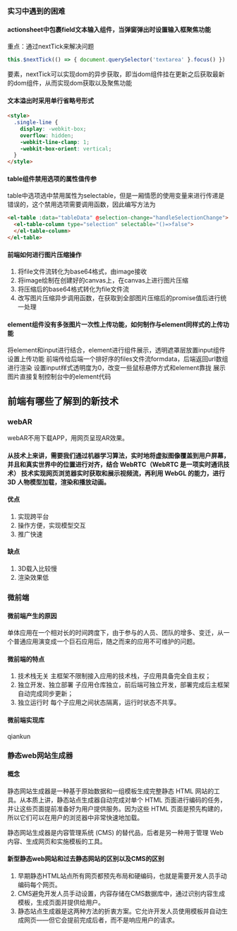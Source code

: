 ### 实习中遇到的困难
#### actionsheet中包裹field文本输入组件，当弹窗弹出时设置输入框聚焦功能
重点：通过nextTick来解决问题
```js
this.$nextTick(() => { document.querySelector('textarea' }.focus() })
```
要素，nextTick可以实现dom的异步获取，即当dom组件挂在更新之后获取最新的dom组件，从而实现dom获取以及聚焦功能

#### 文本溢出时采用单行省略号形式
```html
<style>
  .single-line {
    display: -webkit-box;
    overflow: hidden;
    -webkit-line-clamp: 1;
    -webkit-box-orient: vertical;
  }
</style>
```
#### table组件禁用选项的属性值传参
table中选项选中禁用属性为selectable，但是一厢情愿的使用变量来进行传递是错误的，这个禁用选项需要调用函数，因此编写方法为
```html
<el-table :data="tableData" @selection-change="handleSelectionChange">
  <el-table-column type="selection" selectable="()=>false">
  </el-table-column>
</el-table>
```

#### 前端如何进行图片压缩操作
1. 将file文件流转化为base64格式，由image接收
2. 将image绘制在创建好的canvas上，在canvas上进行图片压缩
3. 将压缩后的base64格式转化为file文件流
4. 改写图片压缩异步调用函数，在获取到全部图片压缩后的promise值后进行统一处理

#### element组件没有多张图片一次性上传功能，如何制作与element同样式的上传功能
将element和input进行结合，element进行组件展示，透明遮罩层放置input组件设置上传功能
前端传给后端一个排好序的files文件流formdata，后端返回url数组进行渲染
设置input样式透明度为0，改变一些鼠标悬停方式和element靠拢
展示图片直接复制控制台中的element代码

## 前端有哪些了解到的新技术
### webAR
webAR不用下载APP，用网页呈现AR效果。
#### 从技术上来讲，需要我们通过机器学习算法，实时地将虚拟图像覆盖到用户屏幕，并且和真实世界中的位置进行对齐，结合 WebRTC（WebRTC 是一项实时通讯技术） 技术实现网页浏览器实时获取和展示视频流，再利用 WebGL 的能力，进行 3D 人物模型加载，渲染和播放动画。
#### 优点
1. 实现跨平台
2. 操作方便，实现模型交互
3. 推广快速
#### 缺点
1. 3D载入比较慢
2. 渲染效果低
### 微前端
#### 微前端产生的原因
单体应用在一个相对长的时间跨度下，由于参与的人员、团队的增多、变迁，从一个普通应用演变成一个巨石应用后，随之而来的应用不可维护的问题。
#### 微前端的特点
1. 技术栈无关 主框架不限制接入应用的技术栈，子应用具备完全自主权；
2. 独立开发、独立部署 子应用仓库独立，前后端可独立开发，部署完成后主框架自动完成同步更新；
3. 独立运行时 每个子应用之间状态隔离，运行时状态不共享。
#### 微前端实现库
qiankun

### 静态web网站生成器
#### 概念
静态网站生成器是一种基于原始数据和一组模板生成完整静态 HTML 网站的工具。从本质上讲，静态站点生成器自动完成对单个 HTML 页面进行编码的任务，并让这些页面提前准备好为用户提供服务。因为这些 HTML 页面是预先构建的，所以它们可以在用户的浏览器中非常快速地加载。

静态网站生成器是内容管理系统 (CMS) 的替代品，后者是另一种用于管理 Web 内容、生成网页和实施模板的工具。
#### 新型静态web网站和过去静态网站的区别以及CMS的区别
1. 早期静态HTML站点所有网页都预先布局和硬编码，也就是需要开发人员手动编码每个网页。
2. CMS避免开发人员手动设置，内容存储在CMS数据库中，通过识别内容生成模板，生成页面并提供给用户。
3. 静态站点生成器是这两种方法的折衷方案。它允许开发人员使用模板并自动生成网页——但它会提前完成后者，而不是响应用户的请求。



